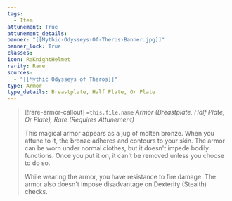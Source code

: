```yaml
---
tags:
  - Item
attunement: True
attunement_details: 
banner: "[[Mythic-Odysseys-Of-Theros-Banner.jpg]]"
banner_lock: True
classes:
icon: RaKnightHelmet
rarity: Rare
sources:
  - "[[Mythic Odysseys of Theros]]"
type: Armor
type_details: Breastplate, Half Plate, Or Plate
---
```

>[!rare-armor-callout] `=this.file.name`
>*Armor (Breastplate, Half Plate, Or Plate), Rare (Requires Attunement)*
>
>This magical armor appears as a jug of molten bronze. When you attune to it, the bronze adheres and contours to your skin. The armor can be worn under normal clothes, but it doesn't impede bodily functions. Once you put it on, it can't be removed unless you choose to do so.
>
>While wearing the armor, you have resistance to fire damage. The armor also doesn't impose disadvantage on Dexterity (Stealth) checks.
>
>
